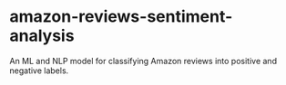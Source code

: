 # amazon-reviews-sentiment-analysis
An ML and NLP model for classifying Amazon reviews into positive and negative labels.
